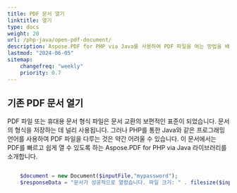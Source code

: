 ```yaml
---
title: PDF 문서 열기
linktitle: 열기
type: docs
weight: 20
url: /php-java/open-pdf-document/
description: Aspose.PDF for PHP via Java를 사용하여 PDF 파일을 여는 방법을 배우십시오.
lastmod: "2024-06-05"
sitemap:
    changefreq: "weekly"
    priority: 0.7
---
```


## 기존 PDF 문서 열기

PDF 파일 또는 휴대용 문서 형식 파일은 문서 교환의 보편적인 표준이 되었습니다. 문서의 형식을 저장하는 데 널리 사용됩니다. 그러나 PHP를 통한 Java와 같은 프로그래밍 언어를 사용하여 PDF 파일을 다루는 것은 약간 어려울 수 있습니다. 이 문서에서는 PDF를 빠르고 쉽게 열 수 있도록 하는 Aspose.PDF for PHP via Java 라이브러리를 소개합니다.

```php

    $document = new Document($inputFile,"mypassword");
    $responseData = "문서가 성공적으로 열렸습니다. 파일 크기: " . filesize($inputFile);
```